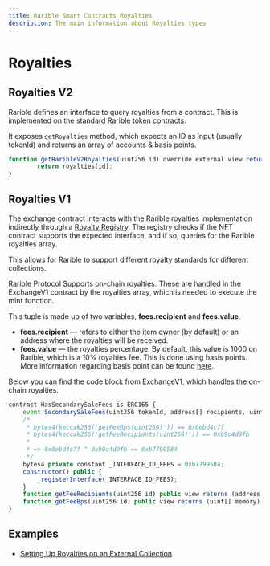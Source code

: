 ```yaml
---
title: Rarible Smart Contracts Royalties
description: The main information about Royalties types
---
```


# Royalties

## Royalties V2

Rarible defines an interface to query royalties from a contract. This is implemented on the standard [Rarible token contracts](https://github.com/rarible/protocol-contracts/blob/master/tokens/contracts/erc-721/ERC721Lazy.sol#L12).

It exposes `getRoyalties` method, which expects an ID as input (usually tokenId) and returns an array of accounts & basis points.

```javascript
function getRaribleV2Royalties(uint256 id) override external view returns (LibPart.Part[] memory) {
        return royalties[id];
}
```

## Royalties V1

The exchange contract interacts with the Rarible royalties implementation indirectly through a [Royalty Registry](https://github.com/rarible/protocol-contracts/blob/master/royalties-registry/contracts/RoyaltiesRegistry.sol#L63). The registry checks if the NFT contract supports the expected interface, and if so, queries for the Rarible royalties array.

This allows for Rarible to support different royalty standards for different collections.

Rarible Protocol Supports on-chain royalties. These are handled in the ExchangeV1 contract by the royalties array, which is needed to execute the mint function.

This tuple is made up of two variables, **fees.recipient** and **fees.value**.

* **fees.recipient** — refers to either the item owner (by default) or an address where the royalties will be received.
* **fees.value** — the royalties percentage. By default, this value is 1000 on Rarible, which is a 10% royalties fee. This is done using basis points. More information regarding basis point can be found [here](https://corporatefinanceinstitute.com/resources/knowledge/finance/basis-point-beep/).

Below you can find the code block from ExchangeV1, which handles the on-chain royalties.

```javascript
contract HasSecondarySaleFees is ERC165 {
    event SecondarySaleFees(uint256 tokenId, address[] recipients, uint[] bps);
    /*
     * bytes4(keccak256('getFeeBps(uint256)')) == 0x0ebd4c7f
     * bytes4(keccak256('getFeeRecipients(uint256)')) == 0xb9c4d9fb
     *
     * => 0x0ebd4c7f ^ 0xb9c4d9fb == 0xb7799584
     */
    bytes4 private constant _INTERFACE_ID_FEES = 0xb7799584;
    constructor() public {
        _registerInterface(_INTERFACE_ID_FEES);
    }
    function getFeeRecipients(uint256 id) public view returns (address payable[] memory);
    function getFeeBps(uint256 id) public view returns (uint[] memory);
}
```

## Examples

* [Setting Up Royalties on an External Collection](../../use-cases/royalties-on-a-external-collection.md)
